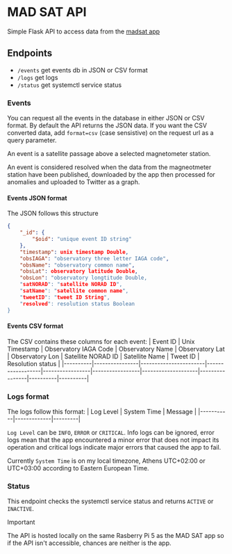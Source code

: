 # MAD SAT API
Simple Flask API to access data from the [madsat app](https://github.com/dk-raw/madsat)

## Endpoints
- `/events` get events db in JSON or CSV format
- `/logs` get logs
- `/status` get systemctl service status

### Events
You can request all the events in the database in either JSON or CSV format. By default the API returns the JSON data. If you want the CSV converted data, add `format=csv` (case sensistive) on the request url as a query parameter.

An event is a satellite passage above a selected magnetometer station.

An event is considered resolved when the data from the magneotmeter station have been published, downloaded by the app then processed for anomalies and uploaded to Twitter as a graph.

#### Events JSON format
The JSON follows this structure
```JSON
{
    "_id": {
        "$oid": "unique event ID string"
    },
    "timestamp": unix timestamp Double,
    "obsIAGA": "observatory three letter IAGA code",
    "obsName": "observatory common name",
    "obsLat": observatory latitude Double,
    "obsLon": "observatory longtitude Double,
    "satNORAD": "satellite NORAD ID",
    "satName": "satellite common name",
    "tweetID": "tweet ID String",
    "resolved": resolution status Boolean
}
```

#### Events CSV format
The CSV contains these columns for each event:
| Event ID | Unix Timestamp | Observatory IAGA Code | Observatory Name | Observatory Lat | Observatory Lon | Satellite NORAD ID | Satellite Name | Tweet ID | Resolution status |
|----------|----------------|-----------------------|------------------|-----------------|-----------------|--------------------|----------------|----------|----------|

### Logs format
The logs follow this format:
| Log Level | System Time | Message |
|-----------|-------------|---------|

`Log Level` can be `INFO`, `ERROR` or `CRITICAL`. Info logs can be ignored, error logs mean that the app encountered a minor error that does not impact its operation and critical logs indicate major errors that caused the app to fail.

Currently `System Time` is on my local timezone, Athens UTC+02:00 or UTC+03:00 according to Eastern European Time.

### Status
This endpoint checks the systemctl service status and returns `ACTIVE` or `INACTIVE`.

> [!IMPORTANT]  
> The API is hosted locally on the same Rasberry Pi 5 as the MAD SAT app so if the API isn't accessible, chances are neither is the app.